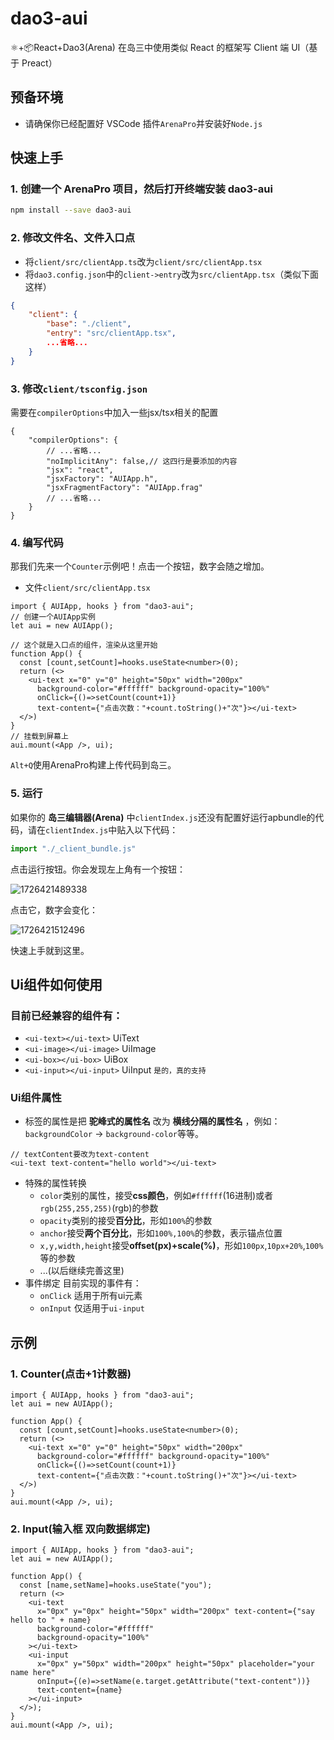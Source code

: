 # dao3-aui

⚛️+📦React+Dao3(Arena) 在岛三中使用类似 React 的框架写 Client 端 UI（基于 Preact）

## 预备环境

- 请确保你已经配置好 VSCode 插件`ArenaPro`并安装好`Node.js`

## 快速上手

### 1. 创建一个 ArenaPro 项目，然后打开终端安装 dao3-aui

```bash
npm install --save dao3-aui
```

### 2. 修改文件名、文件入口点

- 将`client/src/clientApp.ts`改为`client/src/clientApp.tsx`
- 将`dao3.config.json`中的`client->entry`改为`src/clientApp.tsx`（类似下面这样）

```json
{
    "client": {
        "base": "./client",
        "entry": "src/clientApp.tsx",
        ...省略...
    }
}
```

### 3. 修改`client/tsconfig.json`
需要在`compilerOptions`中加入一些jsx/tsx相关的配置
```jsonc
{
    "compilerOptions": {
        // ...省略...
        "noImplicitAny": false,// 这四行是要添加的内容
        "jsx": "react",
        "jsxFactory": "AUIApp.h",
        "jsxFragmentFactory": "AUIApp.frag"
        // ...省略...
    }
}
```

### 4. 编写代码
那我们先来一个`Counter`示例吧！点击一个按钮，数字会随之增加。
- 文件`client/src/clientApp.tsx`
```tsx
import { AUIApp, hooks } from "dao3-aui";
// 创建一个AUIApp实例
let aui = new AUIApp();

// 这个就是入口点的组件，渲染从这里开始
function App() {
  const [count,setCount]=hooks.useState<number>(0);
  return (<>
    <ui-text x="0" y="0" height="50px" width="200px" 
      background-color="#ffffff" background-opacity="100%" 
      onClick={()=>setCount(count+1)}
      text-content={"点击次数："+count.toString()+"次"}></ui-text>
  </>)
}
// 挂载到屏幕上
aui.mount(<App />, ui);
```
`Alt+Q`使用ArenaPro构建上传代码到岛三。

### 5. 运行
如果你的 **岛三编辑器(Arena)** 中`clientIndex.js`还没有配置好运行apbundle的代码，请在`clientIndex.js`中贴入以下代码：
```javascript
import "./_client_bundle.js"
```
点击运行按钮。你会发现左上角有一个按钮：

![1726421489338](https://ghproxy.cc/https://raw.githubusercontent.com/Box3TRC/dao3-aui/master/README/1726421489338.png)

点击它，数字会变化：

![1726421512496](https://ghproxy.cc/https://raw.githubusercontent.com/Box3TRC/dao3-aui/master/README/1726421512496.png)

快速上手就到这里。

## Ui组件如何使用
### 目前已经兼容的组件有：
- `<ui-text></ui-text>` UiText
- `<ui-image></ui-image>` UiImage
- `<ui-box></ui-box>` UiBox
- `<ui-input></ui-input>` UiInput `是的，真的支持`

### Ui组件属性
- 标签的属性是把 **驼峰式的属性名** 改为 **横线分隔的属性名** ，例如：`backgroundColor` -> `background-color`等等。
```tsx
// textContent要改为text-content
<ui-text text-content="hello world"></ui-text>
```
- 特殊的属性转换
    - `color`类别的属性，接受**css颜色**，例如`#ffffff`(16进制)或者`rgb(255,255,255)`(rgb)的参数
    - `opacity`类别的接受**百分比**，形如`100%`的参数
    - `anchor`接受**两个百分比**，形如`100%,100%`的参数，表示锚点位置
    - `x,y,width,height`接受**offset(px)+scale(%)**，形如`100px`,`10px+20%`,`100%`等的参数
    - ...(以后继续完善这里)
- 事件绑定
    目前实现的事件有：
    - `onClick` 适用于所有ui元素
    - `onInput` 仅适用于`ui-input`

## 示例
### 1. Counter(点击+1计数器)
```tsx
import { AUIApp, hooks } from "dao3-aui";
let aui = new AUIApp();

function App() {
  const [count,setCount]=hooks.useState<number>(0);
  return (<>
    <ui-text x="0" y="0" height="50px" width="200px" 
      background-color="#ffffff" background-opacity="100%" 
      onClick={()=>setCount(count+1)}
      text-content={"点击次数："+count.toString()+"次"}></ui-text>
  </>)
}
aui.mount(<App />, ui);
```
### 2. Input(输入框 双向数据绑定)
```tsx
import { AUIApp, hooks } from "dao3-aui";
let aui = new AUIApp();

function App() {
  const [name,setName]=hooks.useState("you");
  return (<>
    <ui-text
      x="0px" y="0px" height="50px" width="200px" text-content={"say hello to " + name}
      background-color="#ffffff"
      background-opacity="100%"
    ></ui-text>
    <ui-input
      x="0px" y="50px" width="200px" height="50px" placeholder="your name here"
      onInput={(e)=>setName(e.target.getAttribute("text-content"))}
      text-content={name}
    ></ui-input>
  </>);
}
aui.mount(<App />, ui);
```